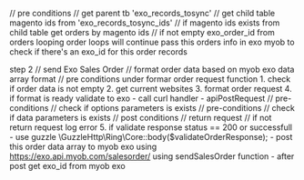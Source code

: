// pre conditions
// get parent tb 'exo_records_tosync'
// get child table magento ids from 'exo_records_tosync_ids'
// if magento ids exists from child table get orders by magento ids 
// if not empty exo_order_id from orders looping order loops will continue pass this orders info in exo myob to check if there's an exo_id for this order records

step 2
// send Exo Sales Order
// format order data based on myob exo data array format
// pre conditions
	under formar order request function
	1. check if order data is not empty
	2. get current websites
	3. format order request
	4. if format is ready validate to exo
		- call curl handler
		- apiPostRequest
			// pre-conditions
			// check if options parameters is exists
			// pre-conditions
			// check if data parameters is exists
			// post conditions
			// return request
			// if not return request log error
	5. if validate response status == 200 or successfull
		- use guzzle \GuzzleHttp\Ring\Core::body($validateOrderResponse);
		- post this order data array to myob exo using https://exo.api.myob.com/salesorder/ using sendSalesOrder function
		- after post get exo_id from myob exo


